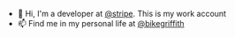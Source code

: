 - 👋 Hi, I'm a developer at [@stripe](https://github.com/stripe). This is my work account
- 📫 Find me in my personal life at [@bikegriffith](https://github.com/bikegriffith)

<!---
griff-stripe/griff-stripe is a ✨ special ✨ repository because its `README.md` (this file) appears on your GitHub profile.
You can click the Preview link to take a look at your changes.
--->
